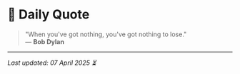 # 📜 Daily Quote

> "When you've got nothing, you've got nothing to lose."  
> — **Bob Dylan**

---

_Last updated: 07 April 2025 ⏳_
